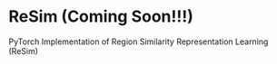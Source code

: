 # ReSim (Coming Soon!!!)
PyTorch Implementation of Region Similarity Representation Learning (ReSim)
